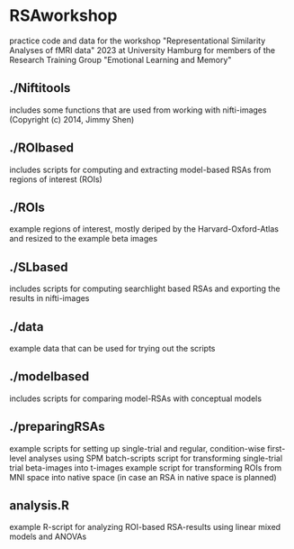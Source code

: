 # RSAworkshop
 practice code and data for the workshop "Representational Similarity Analyses of fMRI data" 2023 at University Hamburg for members of the Research Training Group "Emotional Learning and Memory"

 ## ./Niftitools 
 includes some functions that are used from working with nifti-images (Copyright (c) 2014, Jimmy Shen)

 ## ./ROIbased
 includes scripts for computing and extracting model-based RSAs from regions of interest (ROIs)

 ## ./ROIs
 example regions of interest, mostly deriped by the Harvard-Oxford-Atlas and resized to the example beta images

 ## ./SLbased
 includes scripts for computing searchlight based RSAs and exporting the results in nifti-images

 ## ./data
 example data that can be used for trying out the scripts

 ## ./modelbased
 includes scripts for comparing model-RSAs with conceptual models

 ## ./preparingRSAs
 example scripts for setting up single-trial and regular, condition-wise first-level analyses using SPM batch-scripts
 script for transforming single-trial trial beta-images into t-images 
 example script for transforming ROIs from MNI space into native space (in case an RSA in native space is planned)

 ## analysis.R
 example R-script for analyzing ROI-based RSA-results using linear mixed models and ANOVAs
